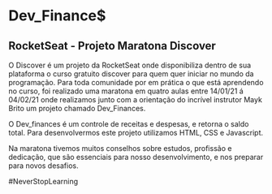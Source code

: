 # Dev_Finance$
## RocketSeat - Projeto Maratona Discover

<p align="justify">  

O Discover é um projeto da RocketSeat onde disponibiliza dentro de sua plataforma o curso gratuito discover para quem quer iniciar no mundo da programação. Para toda comunidade por em prática o que está aprendendo no curso, foi realizado uma maratona em quatro aulas entre 14/01/21 á 04/02/21 onde realizamos junto com a orientação do incrível instrutor Mayk Brito um projeto chamado Dev_Finances.

O Dev_finances é um controle de receitas e despesas, e retorna o saldo total. Para desenvolvermos este projeto utilizamos HTML, CSS e Javascript.

Na maratona tivemos muitos conselhos sobre estudos, profissão e dedicação, que são essenciais para nosso desenvolvimento, e nos preparar para novos desafios.

#NeverStopLearning 
</p>
